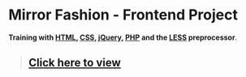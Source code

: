 # Mirror Fashion - Frontend Project 


**Training with [HTML](https://www.w3.org/TR/html52/), [CSS](https://www.w3.org/Style/CSS/), [jQuery](https://jquery.com/), [PHP](https://www.php.net/manual/pt_BR/intro-whatis.php) and the [LESS](http://lesscss.org/) preprocessor**.

>## [Click here to view](https://mayararysia.github.io/mirror-fashion/)

